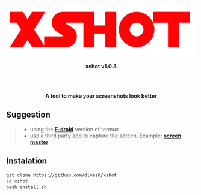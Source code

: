 <div align="center">
  <img src="/assets/banner.png">
  <p><b>xshot v1.0.3</b></p>
  <br><br>
  <P><b>A tool to make your screenshots look better</b></p>
</div>

## Suggestion

> - using the [**F-droid**](https://f-droid.org/en/packages/com.termux/) version of termux
> - use a third party app to capture the screen. Example: [**screen master**](https://play.google.com/store/apps/details?id=pro.capture.screenshot)

## Instalation

```
git clone https://github.com/dlvash/xshot
cd xshot
bash install.sh
```
